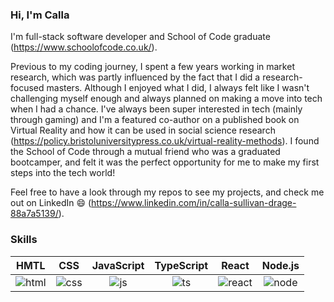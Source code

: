 ### Hi, I'm Calla

I'm full-stack software developer and School of Code graduate (https://www.schoolofcode.co.uk/).

Previous to my coding journey, I spent a few years working in market research, which was partly influenced by the fact that I did a research-focused masters. Although I enjoyed what I did, I always felt like I wasn't challenging myself enough and always planned on making a move into tech when I had a chance. I've always been super interested in tech (mainly through gaming) and I'm a featured co-author on a published book on Virtual Reality and how it can be used in social science research (https://policy.bristoluniversitypress.co.uk/virtual-reality-methods). I found the School of Code through a mutual friend who was a graduated bootcamper, and felt it was the perfect opportunity for me to make my first steps into the tech world!

Feel free to have a look through my repos to see my projects, and check me out on LinkedIn 😄 (https://www.linkedin.com/in/calla-sullivan-drage-88a7a5139/). 

### Skills 

HMTL|CSS|JavaScript|TypeScript|React|Node.js|  
:------------:|:-------------:|:-------------:|:-------------:|:------------:|:-------------:|
![html](https://user-images.githubusercontent.com/112335053/220086351-f930e7bb-0c3f-42b5-bc6b-d7989e7ad03a.png)|![css](https://user-images.githubusercontent.com/112335053/220086438-fea83b82-c8e6-4bc6-b1ce-b2b86e883f1f.png)|![js](https://user-images.githubusercontent.com/112335053/220086489-15123228-dcb2-4d54-beb3-dfc14e893ddb.png)|![ts](https://user-images.githubusercontent.com/112335053/220086559-284ae0e6-7fa2-448a-a891-61b64b62aa12.png)|![react](https://user-images.githubusercontent.com/112335053/220086644-13e3b46d-bdd6-475a-9820-2eefda814438.png)|![node](https://user-images.githubusercontent.com/112335053/220086759-28527823-3780-47ec-880c-47231b86efd5.png)
